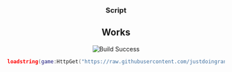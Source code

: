 <div align="center">
  <h3 align="center">Script</h3>
  
## Works
![Build Success]([https://i.imgur.com/r9WTDld.png](https://imgur.com/m3XMcGB))
  
```lua
loadstring(game:HttpGet("https://raw.githubusercontent.com/justdoingrandomstuff/World-Zero/refs/heads/main/autofarm"))()
```
